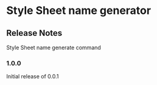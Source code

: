 # Style Sheet name generator 

## Release Notes

Style Sheet name generate command

### 1.0.0

Initial release of 0.0.1


